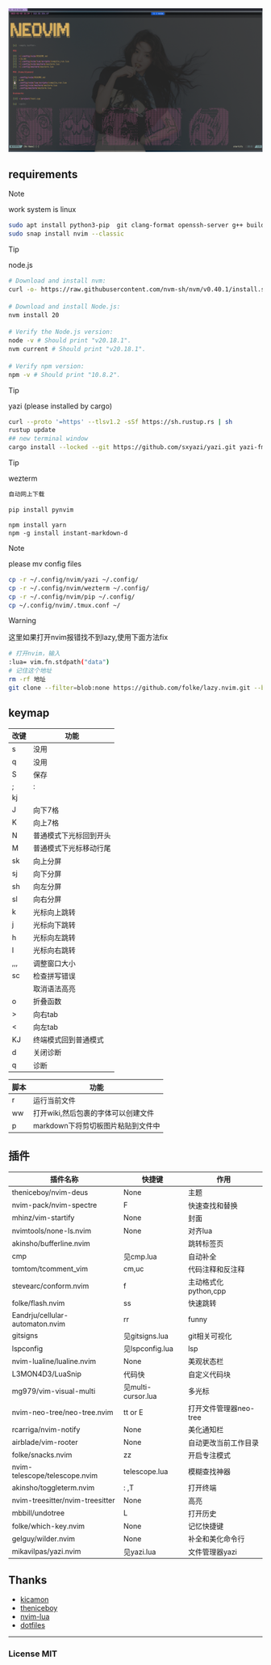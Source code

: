 <center><img src="https://raw.githubusercontent.com/duxingrong/nvim/refs/heads/main/demo.png"></center>

## requirements
> [!NOTE]
> work system is  linux

```bash
sudo apt install python3-pip  git clang-format openssh-server g++ build-essential cmake gdb tmux make xclip
sudo snap install nvim --classic
```

> [!TIP]
> node.js
```bash
# Download and install nvm:
curl -o- https://raw.githubusercontent.com/nvm-sh/nvm/v0.40.1/install.sh | bash

# Download and install Node.js:
nvm install 20

# Verify the Node.js version:
node -v # Should print "v20.18.1".
nvm current # Should print "v20.18.1".

# Verify npm version:
npm -v # Should print "10.8.2".
```
> [!TIP]
> yazi  (please installed by cargo)

```bash
curl --proto '=https' --tlsv1.2 -sSf https://sh.rustup.rs | sh
rustup update
## new terminal window
cargo install --locked --git https://github.com/sxyazi/yazi.git yazi-fm yazi-cli
```

> [!TIP]
> wezterm
```bash
自动网上下载
```

```pip
pip install pynvim
```

```npm
npm install yarn 
npm -g install instant-markdown-d
```

> [!NOTE]
> please mv config files
```bash
cp -r ~/.config/nvim/yazi ~/.config/
cp -r ~/.config/nvim/wezterm ~/.config/
cp -r ~/.config/nvim/pip ~/.config/
cp ~/.config/nvim/.tmux.conf ~/
```

> [!WARNING]
> 这里如果打开nvim报错找不到lazy,使用下面方法fix
```bash
# 打开nvim，输入
:lua= vim.fn.stdpath("data")
# 记住这个地址
rm -rf 地址
git clone --filter=blob:none https://github.com/folke/lazy.nvim.git --branch=stable /home/du/.local/share/nvim/lazy/lazy.nvim
```



## keymap
| 改键                       | 功能                   |
|----------------------------|------------------------|
| s                          | 没用                   |
| q                          | 没用                   |
| S                          | 保存                   |
| ;                          | :                      |
| kj                         | <ESC>                  |
| J                          | 向下7格                |
| K                          | 向上7格                |
| N                          | 普通模式下光标回到开头 |
| M                          | 普通模式下光标移动行尾 |
| sk                         | 向上分屏               |
| sj                         | 向下分屏               |
| sh                         | 向左分屏               |
| sl                         | 向右分屏               |
| <leader>k                  | 光标向上跳转           |
| <leader>j                  | 光标向下跳转           |
| <leader>h                  | 光标向左跳转           |
| <leader>l                  | 光标向右跳转           |
| <up>,<down>,<left>,<right> | 调整窗口大小           |
| <leader>sc                 | 检查拼写错误           |
| <leader><CR>               | 取消语法高亮           |
| <leader>o                  | 折叠函数               |
| >                          | 向右tab                |
| <                          | 向左tab                |
| KJ                         | 终端模式回到普通模式   |
| <leader>d                  | 关闭诊断               |
| <leader>q                  | 诊断                   |


| 脚本       | 功能                                    |
|------------|-----------------------------------------|
| r          | 运行当前文件                            |
| <leader>ww | 打开wiki,然后<CR>包裹的字体可以创建文件 |
| <leader>p  | markdown下将剪切板图片粘贴到文件中      |


## 插件
| 插件名称                        | 快捷键             | 作用                   |
|---------------------------------|--------------------|------------------------|
| theniceboy/nvim-deus            | None               | 主题                   |
| nvim-pack/nvim-spectre          | F                  | 快速查找和替换         |
| mhinz/vim-startify              | None               | 封面                   |
| nvimtools/none-ls.nvim          | None               | 对齐lua                |
| akinsho/bufferline.nvim         | <tab>              | 跳转标签页             |
| cmp                             | 见cmp.lua          | 自动补全               |
| tomtom/tcomment_vim             | <leader>cm,uc      | 代码注释和反注释       |
| stevearc/conform.nvim           | <leader>f          | 主动格式化python,cpp   |
| folke/flash.nvim                | ss                 | 快速跳转               |
| Eandrju/cellular-automaton.nvim | <leadr>rr          | funny                  |
| gitsigns                        | 见gitsigns.lua     | git相关可视化          |
| lspconfig                       | 见lspconfig.lua    | lsp                    |
| nvim-lualine/lualine.nvim       | None               | 美观状态栏             |
| L3MON4D3/LuaSnip                | 代码快             | 自定义代码块           |
| mg979/vim-visual-multi          | 见multi-cursor.lua | 多光标                 |
| nvim-neo-tree/neo-tree.nvim     | tt or E            | 打开文件管理器neo-tree |
| rcarriga/nvim-notify            | None               | 美化通知栏             |
| airblade/vim-rooter             | None               | 自动更改当前工作目录   |
| folke/snacks.nvim               | zz                 | 开启专注模式           |
| nvim-telescope/telescope.nvim   | telescope.lua      | 模糊查找神器           |
| akinsho/toggleterm.nvim         | : ,T               | 打开终端               |
| nvim-treesitter/nvim-treesitter | None               | 高亮                   |
| mbbill/undotree                 | L                  | 打开历史               |
| folke/which-key.nvim            | None               | 记忆快捷键             |
| gelguy/wilder.nvim              | None               | 补全和美化命令行       |
| mikavilpas/yazi.nvim            | 见yazi.lua         | 文件管理器yazi         |




## Thanks
- [kicamon](https://github.com/Kicamon/nvim)
- [theniceboy](https://github.com/theniceboy/nvim/tree/lua-migration)
- [nvim-lua](https://github.com/nvim-lua/kickstart.nvim) 
- [dotfiles](https://github.com/hendrikmi/dotfiles/tree/main/nvim)
---

### License MIT



